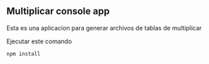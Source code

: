 ## Multiplicar console app

Esta es una aplicacion para generar archivos de tablas de multiplicar

Ejecutar este comando

```
npm install
```